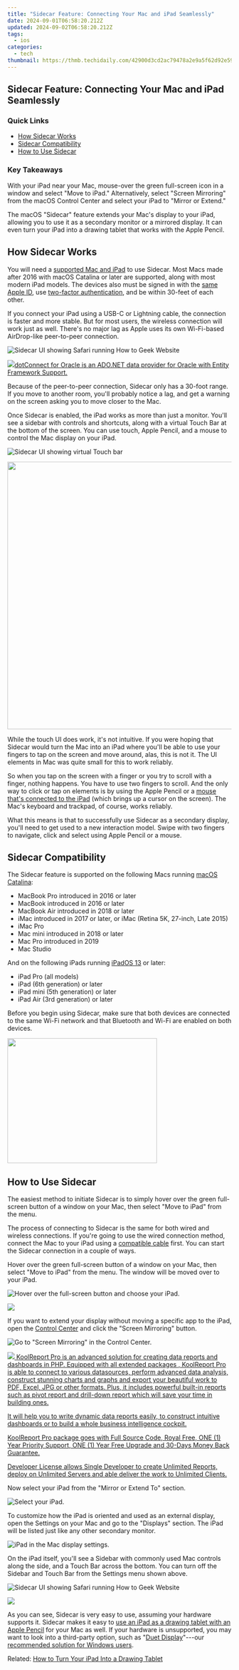 ```yaml
---
title: "Sidecar Feature: Connecting Your Mac and iPad Seamlessly"
date: 2024-09-01T06:58:20.212Z
updated: 2024-09-02T06:58:20.212Z
tags:
  - ios
categories:
  - tech
thumbnail: https://thmb.techidaily.com/42900d3cd2ac79478a2e9a5f62d92e59b26835c360208046bfffff6e9458bb6e.jpg
---
```


## Sidecar Feature: Connecting Your Mac and iPad Seamlessly

### Quick Links

* [How Sidecar Works](https://activate-lock.techidaily.com/unlock-your-device-icloud-dns-bypass-explained-and-tested-plus-easy-alternatives-on-iphone-14-pro-max-by-drfone-ios/)
* [Sidecar Compatibility](https://change-location.techidaily.com/in-2024-where-is-the-best-place-to-catch-dratini-on-samsung-galaxy-a14-4g-drfone-by-drfone-virtual-android/)
* [How to Use Sidecar](https://tech-savvy.techidaily.com/mastering-ai-text-identification-using-gptzero/)

### Key Takeaways

 With your iPad near your Mac, mouse-over the green full-screen icon in a window and select "Move to iPad." Alternatively, select "Screen Mirroring" from the macOS Control Center and select your iPad to "Mirror or Extend."

 The macOS "Sidecar" feature extends your Mac's display to your iPad, allowing you to use it as a secondary monitor or a mirrored display. It can even turn your iPad into a drawing tablet that works with the Apple Pencil.

##  How Sidecar Works

 You will need a [supported Mac and iPad](https://support.apple.com/en-us/HT210380) to use Sidecar. Most Macs made after 2016 with macOS Catalina or later are supported, along with most modern iPad models. The devices also must be signed in with the [same Apple ID](https://change-location.techidaily.com/in-2024-latest-way-to-get-shiny-meltan-box-in-pokemon-go-mystery-box-on-vivo-s17t-drfone-by-drfone-virtual-android/), use [two-factor authentication](https://screen-activity-recording.techidaily.com/snap-worthy-success-logging-galaxy-gaming-stories-for-2024/), and be within 30-feet of each other.

 If you connect your iPad using a USB-C or Lightning cable, the connection is faster and more stable. But for most users, the wireless connection will work just as well. There's no major lag as Apple uses its own Wi-Fi-based AirDrop-like peer-to-peer connection.

![Sidecar UI showing Safari running How to Geek Website](https://static1.howtogeekimages.com/wordpress/wp-content/uploads/2019/10/Sidecar-UI-showing-Safari-running-How-to-Geek-Website.png) 

<!-- affiliate ads begin -->
<a href="https://checkout.devart.com/order/checkout.php?PRODS=5023555&QTY=1&AFFILIATE=108875&CART=1"><img src="https://secure.avangate.com/images/merchant/45b430710ad04765a6afd58d9d9fafca/products/dotConnect_O.png" border="0">dotConnect for Oracle is an ADO.NET data provider for Oracle with Entity Framework Support.</a>
<!-- affiliate ads end -->
 Because of the peer-to-peer connection, Sidecar only has a 30-foot range. If you move to another room, you'll probably notice a lag, and get a warning on the screen asking you to move closer to the Mac.

 Once Sidecar is enabled, the iPad works as more than just a monitor. You'll see a sidebar with controls and shortcuts, along with a virtual Touch Bar at the bottom of the screen. You can use touch, Apple Pencil, and a mouse to control the Mac display on your iPad.

![Sidecar UI showing virtual Touch bar](https://static1.howtogeekimages.com/wordpress/wp-content/uploads/2019/10/Sidecar-UI-showing-virtual-Touchbar.png) 

<!-- affiliate ads begin -->
<a href="https://appsumo.8odi.net/c/5597632/2075482/7443" target="_top" id="2075482"><img src="//a.impactradius-go.com/display-ad/7443-2075482" border="0" alt="" width="1200" height="600"/></a><img height="0" width="0" src="https://appsumo.8odi.net/i/5597632/2075482/7443" style="position:absolute;visibility:hidden;" border="0" />
<!-- affiliate ads end -->
 While the touch UI does work, it's not intuitive. If you were hoping that Sidecar would turn the Mac into an iPad where you'll be able to use your fingers to tap on the screen and move around, alas, this is not it. The UI elements in Mac was quite small for this to work reliably.

 So when you tap on the screen with a finger or you try to scroll with a finger, nothing happens. You have to use two fingers to scroll. And the only way to click or tap on elements is by using the Apple Pencil or a [mouse that's connected to the iPad](https://program-issues.techidaily.com/why-does-dragon-age-origins-keep-freezing-in-windows-10-heres-the-solution/) (which brings up a cursor on the screen). The Mac's keyboard and trackpad, of course, works reliably.

 What this means is that to successfully use Sidecar as a secondary display, you'll need to get used to a new interaction model. Swipe with two fingers to navigate, click and select using Apple Pencil or a mouse.

##  Sidecar Compatibility

 The Sidecar feature is supported on the following Macs running [macOS Catalina](https://youtube-lab.techidaily.com/24-crafting-shareable-moments-a-guide-to-enhanced-viewership-in-15-second-videos/):

* MacBook Pro introduced in 2016 or later
* MacBook introduced in 2016 or later
* MacBook Air introduced in 2018 or later
* iMac introduced in 2017 or later, or iMac (Retina 5K, 27-inch, Late 2015)
* iMac Pro
* Mac mini introduced in 2018 or later
* Mac Pro introduced in 2019
* Mac Studio

 And on the following iPads running [iPadOS 13](https://facebook-video-share.techidaily.com/updated-tapping-into-no-cost-melodies-for-video-projects/) or later:

* iPad Pro (all models)
* iPad (6th generation) or later
* iPad mini (5th generation) or later
* iPad Air (3rd generation) or later

 Before you begin using Sidecar, make sure that both devices are connected to the same Wi-Fi network and that Bluetooth and Wi-Fi are enabled on both devices.

<!-- affiliate ads begin -->
<a href="https://aligracehair.sjv.io/c/5597632/2087264/19272" target="_top" id="2087264"><img src="//a.impactradius-go.com/display-ad/19272-2087264" border="0" alt="" width="336" height="280"/></a><img height="0" width="0" src="https://imp.pxf.io/i/5597632/2087264/19272" style="position:absolute;visibility:hidden;" border="0" />
<!-- affiliate ads end -->
##  How to Use Sidecar

 The easiest method to initiate Sidecar is to simply hover over the green full-screen button of a window on your Mac, then select "Move to iPad" from the menu.

 The process of connecting to Sidecar is the same for both wired and wireless connections. If you're going to use the wired connection method, connect the Mac to your iPad using a [compatible cable](https://games-able.techidaily.com/bypassing-steam-disconnection-in-windows-11/) first. You can start the Sidecar connection in a couple of ways.

 Hover over the green full-screen button of a window on your Mac, then select "Move to iPad" from the menu. The window will be moved over to your iPad.

![Hover over the full-screen button and choose your iPad.](https://static1.howtogeekimages.com/wordpress/wp-content/uploads/2016/08/image-3.png) 

<!-- affiliate ads begin -->
<a href="https://secure.2checkout.com/order/checkout.php?PRODS=45152835&QTY=1&AFFILIATE=108875&CART=1"><img src="https://download.terabyteunlimited.com/banners/ad_800x450_d.jpg" border="0"></a>
<!-- affiliate ads end -->
 If you want to extend your display without moving a specific app to the iPad, open the [Control Center](https://extra-resources.techidaily.com/critical-review-of-superior-stream-platforms/) and click the "Screen Mirroring" button.

![Go to "Screen Mirroring" in the Control Center.](https://static1.howtogeekimages.com/wordpress/wp-content/uploads/2016/08/image-1.png) 

<!-- affiliate ads begin -->
<a href="https://secure.2checkout.com/order/checkout.php?PRODS=4737285&QTY=1&AFFILIATE=108875&CART=1"><img src="https://secure.avangate.com/images/merchant/b2f83c409ce63012229fb9cd465bdcfe/products/copy_reporting_system.png" border="0">  KoolReport Pro  is an advanced solution for creating data reports and dashboards in PHP. Equipped with all  extended packages , KoolReport Pro is able to connect to various datasources, perform advanced data analysis, construct stunning charts and graphs and export your beautiful work to PDF, Excel, JPG or other formats. Plus, it includes powerful built-in reports such as pivot report and drill-down report which will save your time in building ones. 

 It will help you to write dynamic data reports easily, to construct intuitive dashboards or to build a whole business intelligence cockpit. 

  KoolReport Pro  package goes with Full Source Code, Royal Free, ONE (1) Year Priority Support, ONE (1) Year Free Upgrade and 30-Days Money Back Guarantee. 

  Developer License  allows  Single Developer  to create Unlimited Reports, deploy on Unlimited Servers and able deliver the work to Unlimited Clients. </a>
<!-- affiliate ads end -->
 Now select your iPad from the "Mirror or Extend To" section.

![Select your iPad.](https://static1.howtogeekimages.com/wordpress/wp-content/uploads/2016/08/image-2.png) 

 To customize how the iPad is oriented and used as an external display, open the Settings on your Mac and go to the "Displays" section. The iPad will be listed just like any other secondary monitor.

![iPad in the Mac display settings.](https://static1.howtogeekimages.com/wordpress/wp-content/uploads/2016/08/image-4.png) 

 On the iPad itself, you'll see a Sidebar with commonly used Mac controls along the side, and a Touch Bar across the bottom. You can turn off the Sidebar and Touch Bar from the Settings menu shown above.

![Sidecar UI showing Safari running How to Geek Website](https://static1.howtogeekimages.com/wordpress/wp-content/uploads/2019/10/Sidecar-UI-showing-Safari-running-How-to-Geek-Website.png?trim=1,1&amp;bg-color=000&amp;pad=1,1) 

<!-- affiliate ads begin -->
<a href="https://shop.systoolsgroup.com/affiliate.php?ACCOUNT=SYSTOOBY&AFFILIATE=108875&PATH=https%3A%2F%2Fwww.systoolsgroup.com%3FAFFILIATE%3D108875%26RESOURCE%3D%2BSysTools%2BPDF%2BUnlocker"><img src="https://www.systoolsgroup.com/box/pdf-unlocker.png" border="0"></a>
<!-- affiliate ads end -->
 As you can see, Sidecar is very easy to use, assuming your hardware supports it. Sidecar makes it easy to [use an iPad as a drawing tablet with an Apple Pencil](https://extra-resources.techidaily.com/2024-approved-complete-exploration-of-morphvox-technology-for-voice-transformation/) for your Mac as well. If your hardware is unsupported, you may want to look into a third-party option, such as "[Duet Display](https://updates.duetdisplay.com/AppleSilicon)"---our [recommended solution for Windows users](https://win-dash.techidaily.com/quick-start-obtaining-and-setting-up-hp-laserjet-pro-m402n-driver-on-your-pc-with-windows/).

Related: [How to Turn Your iPad Into a Drawing Tablet](https://extra-resources.techidaily.com/2024-approved-complete-exploration-of-morphvox-technology-for-voice-transformation/)

<ins class="adsbygoogle"
     style="display:block"
     data-ad-format="autorelaxed"
     data-ad-client="ca-pub-7571918770474297"
     data-ad-slot="1223367746"></ins>



<ins class="adsbygoogle"
     style="display:block"
     data-ad-client="ca-pub-7571918770474297"
     data-ad-slot="8358498916"
     data-ad-format="auto"
     data-full-width-responsive="true"></ins>


